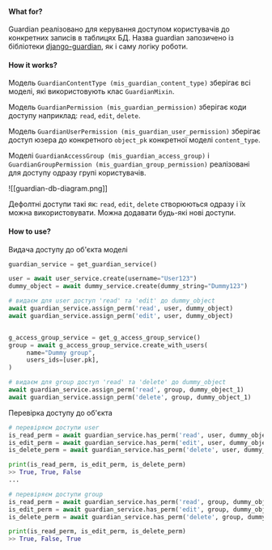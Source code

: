#### What for?

Guardian реалізовано для керування доступом користувачів до конкретних записів в таблицях БД.
Назва guardian запозичено із бібліотеки [django-guardian](https://github.com/django-guardian/django-guardian), як і саму логіку роботи.

#### How it works?

Модель `GuardianContentType (mis_guardian_content_type)` зберігає всі моделі, які використовують клас `GuardianMixin`.

Модель `GuardianPermission (mis_guardian_permission)` зберігає коди доступу наприклад: `read`, `edit`, `delete`.

Модель `GuardianUserPermission (mis_guardian_user_permission)` зберігає доступ юзера до конкретного `object_pk` конкретної моделі `content_type`.

Моделі `GuardianAccessGroup (mis_guardian_access_group)` і `GuardianGroupPermission (mis_guardian_group_permission)` реалізовані для доступу одразу групі користувачів.

![[guardian-db-diagram.png]]

Дефолтні доступи такі як: `read`, `edit`, `delete` створюються одразу і їх можна використовувати. Можна додавати будь-які нові доступи. 

#### How to use?

Видача доступу до об'єкта моделі
```python
guardian_service = get_guardian_service()

user = await user_service.create(username="User123")
dummy_object = await dummy_service.create(dummy_string="Dummy123")

# видаєм для user доступ 'read' та 'edit' до dummy_object
await guardian_service.assign_perm('read', user, dummy_object)
await guardian_service.assign_perm('edit', user, dummy_object)


g_access_group_service = get_g_access_group_service()
group = await g_access_group_service.create_with_users(  
     name="Dummy group",  
     users_ids=[user.pk],  
)

# видаєм для group доступ 'read' та 'delete' до dummy_object
await guardian_service.assign_perm('read', group, dummy_object_1)
await guardian_service.assign_perm('delete', group, dummy_object_1)
```

Перевірка доступу до об'єкта
```python
# перевіряєм доступи user
is_read_perm = await guardian_service.has_perm('read', user, dummy_object)
is_edit_perm = await guardian_service.has_perm('edit', user, dummy_object)
is_delete_perm = await guardian_service.has_perm('delete', user, dummy_object)

print(is_read_perm, is_edit_perm, is_delete_perm)
>> True, True, False
...

# перевіряєм доступи group
is_read_perm = await guardian_service.has_perm('read', group, dummy_object)
is_edit_perm = await guardian_service.has_perm('edit', group, dummy_object)
is_delete_perm = await guardian_service.has_perm('delete', group, dummy_object)

print(is_read_perm, is_edit_perm, is_delete_perm)
>> True, False, True